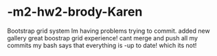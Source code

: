 # -m2-hw2-brody-Karen
Bootstrap grid system
Im having problems trying to commit. 
added new gallery
great boostrap grid experience!
cant merge and push all my commits
my bash says that everything is -up to date! which its not!
